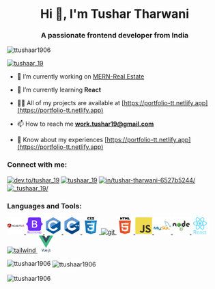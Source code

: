 <h1 align="center">Hi 👋, I'm Tushar Tharwani</h1>
<h3 align="center">A passionate frontend developer from India</h3>

<p align="left"> <img src="https://komarev.com/ghpvc/?username=ttushaar1906&label=Profile%20views&color=0e75b6&style=flat" alt="ttushaar1906" /> </p>

<p align="left"> <a href="https://twitter.com/tushaar_19" target="blank"><img src="https://img.shields.io/twitter/follow/tushaar_19?logo=twitter&style=for-the-badge" alt="tushaar_19" /></a> </p>

- 🔭 I’m currently working on [MERN-Real Estate](https://github.com/ttushaar1906/mern-Estate)

- 🌱 I’m currently learning **React**

- 👨‍💻 All of my projects are available at [https://portfolio-tt.netlify.app](https://portfolio-tt.netlify.app)

- 📫 How to reach me **work.tushar19@gmail.com**

- 📄 Know about my experiences [https://portfolio-tt.netlify.app](https://portfolio-tt.netlify.app)

<h3 align="left">Connect with me:</h3>
<p align="left">
<a href="https://dev.to/dev.to/tushar_19" target="blank"><img align="center" src="https://raw.githubusercontent.com/rahuldkjain/github-profile-readme-generator/master/src/images/icons/Social/devto.svg" alt="dev.to/tushar_19" height="30" width="40" /></a>
<a href="https://twitter.com/tushaar_19" target="blank"><img align="center" src="https://raw.githubusercontent.com/rahuldkjain/github-profile-readme-generator/master/src/images/icons/Social/twitter.svg" alt="tushaar_19" height="30" width="40" /></a>
<a href="https://linkedin.com/in/in/tushar-tharwani-6527b5244/" target="blank"><img align="center" src="https://raw.githubusercontent.com/rahuldkjain/github-profile-readme-generator/master/src/images/icons/Social/linked-in-alt.svg" alt="in/tushar-tharwani-6527b5244/" height="30" width="40" /></a>
<a href="https://instagram.com/_tushaar_19/" target="blank"><img align="center" src="https://raw.githubusercontent.com/rahuldkjain/github-profile-readme-generator/master/src/images/icons/Social/instagram.svg" alt="_tushaar_19/" height="30" width="40" /></a>
</p>

<h3 align="left">Languages and Tools:</h3>
<p align="left"> <a href="https://angular.io" target="_blank" rel="noreferrer"> <img src="https://raw.githubusercontent.com/devicons/devicon/master/icons/angularjs/angularjs-original-wordmark.svg" alt="angularjs" width="40" height="40"/> </a> <a href="https://getbootstrap.com" target="_blank" rel="noreferrer"> <img src="https://raw.githubusercontent.com/devicons/devicon/master/icons/bootstrap/bootstrap-plain-wordmark.svg" alt="bootstrap" width="40" height="40"/> </a> <a href="https://www.cprogramming.com/" target="_blank" rel="noreferrer"> <img src="https://raw.githubusercontent.com/devicons/devicon/master/icons/c/c-original.svg" alt="c" width="40" height="40"/> </a> <a href="https://www.w3schools.com/cpp/" target="_blank" rel="noreferrer"> <img src="https://raw.githubusercontent.com/devicons/devicon/master/icons/cplusplus/cplusplus-original.svg" alt="cplusplus" width="40" height="40"/> </a> <a href="https://www.w3schools.com/css/" target="_blank" rel="noreferrer"> <img src="https://raw.githubusercontent.com/devicons/devicon/master/icons/css3/css3-original-wordmark.svg" alt="css3" width="40" height="40"/> </a> <a href="https://git-scm.com/" target="_blank" rel="noreferrer"> <img src="https://www.vectorlogo.zone/logos/git-scm/git-scm-icon.svg" alt="git" width="40" height="40"/> </a> <a href="https://www.w3.org/html/" target="_blank" rel="noreferrer"> <img src="https://raw.githubusercontent.com/devicons/devicon/master/icons/html5/html5-original-wordmark.svg" alt="html5" width="40" height="40"/> </a> <a href="https://developer.mozilla.org/en-US/docs/Web/JavaScript" target="_blank" rel="noreferrer"> <img src="https://raw.githubusercontent.com/devicons/devicon/master/icons/javascript/javascript-original.svg" alt="javascript" width="40" height="40"/> </a> <a href="https://www.mysql.com/" target="_blank" rel="noreferrer"> <img src="https://raw.githubusercontent.com/devicons/devicon/master/icons/mysql/mysql-original-wordmark.svg" alt="mysql" width="40" height="40"/> </a> <a href="https://nodejs.org" target="_blank" rel="noreferrer"> <img src="https://raw.githubusercontent.com/devicons/devicon/master/icons/nodejs/nodejs-original-wordmark.svg" alt="nodejs" width="40" height="40"/> </a> <a href="https://reactjs.org/" target="_blank" rel="noreferrer"> <img src="https://raw.githubusercontent.com/devicons/devicon/master/icons/react/react-original-wordmark.svg" alt="react" width="40" height="40"/> </a> <a href="https://tailwindcss.com/" target="_blank" rel="noreferrer"> <img src="https://www.vectorlogo.zone/logos/tailwindcss/tailwindcss-icon.svg" alt="tailwind" width="40" height="40"/> </a> <a href="https://vuejs.org/" target="_blank" rel="noreferrer"> <img src="https://raw.githubusercontent.com/devicons/devicon/master/icons/vuejs/vuejs-original-wordmark.svg" alt="vuejs" width="40" height="40"/> </a> </p>

<p><img align="left" src="https://github-readme-stats.vercel.app/api/top-langs?username=ttushaar1906&show_icons=true&locale=en&layout=compact" alt="ttushaar1906" /></p>

<p>&nbsp;<img align="center" src="https://github-readme-stats.vercel.app/api?username=ttushaar1906&show_icons=true&locale=en" alt="ttushaar1906" /></p>

<p><img align="center" src="https://github-readme-streak-stats.herokuapp.com/?user=ttushaar1906&" alt="ttushaar1906" /></p>
